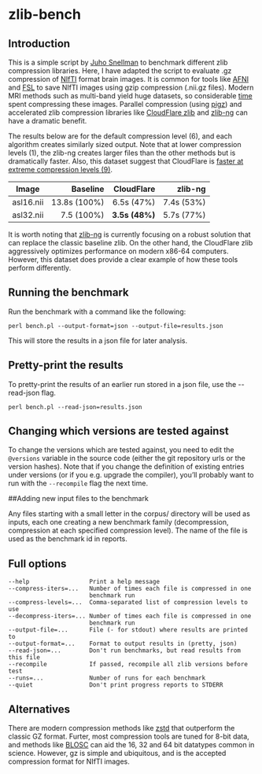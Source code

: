 # zlib-bench


## Introduction

This is a simple script by [Juho Snellman](https://github.com/jsnell/zlib-bench) to benchmark different zlib compression libraries.  Here, I have adapted the script to evaluate .gz compression of [NIfTI](https://nifti.nimh.nih.gov/) format brain images. It is common for tools like [AFNI](https://afni.nimh.nih.gov/) and [FSL](https://fsl.fmrib.ox.ac.uk/fsl/fslwiki) to save NIfTI images using gzip compression (.nii.gz files).  Modern MRI methods such as multi-band yield huge datasets, so considerable [time](https://github.com/rordenlab/niimath) spent compressing these images.  Parallel compression (using [pigz](https://github.com/madler/pigz)) and accelerated zlib compression libraries like [CloudFlare zlib](https://github.com/cloudflare/zlib) and [zlib-ng](https://github.com/zlib-ng/zlib-ng) can have a dramatic benefit.

The results below are for the default compression level (6), and each algorithm creates similarly sized output. Note that at lower compression levels (1), the zlib-ng creates larger files than the other methods but is dramatically faster. Also, this dataset suggest that CloudFlare is [faster at extreme compression levels (9)](https://github.com/InsightSoftwareConsortium/ITK/issues/416). 


| Image        |    Baseline   |  CloudFlare   |   zlib-ng     |
|--------------|--------------:|--------------:|--------------:|
| asl16.nii    | 13.8s (100%)  |  6.5s (47%)   |  7.4s (53%)   |
| asl32.nii    | 7.5 (100%)    |  **3.5s (48%)**   |  5.7s (77%)   |

It is worth noting that [zlib-ng](https://github.com/zlib-ng/zlib-ng/issues/326) is currently focusing on a robust solution that can replace the classic baseline zlib. On the other hand, the CloudFlare zlib aggressively optimizes performance on modern x86-64 computers. However, this dataset does provide a clear example of how these tools perform differently.

## Running the benchmark

Run the benchmark with a command like the following:

```
perl bench.pl --output-format=json --output-file=results.json
```

This will store the results in a json file for later analysis.


## Pretty-print the results

To pretty-print the results of an earlier run stored in a json file, use the --read-json flag.

```
perl bench.pl --read-json=results.json
```

## Changing which versions are tested against

To change the versions which are tested against, you need to edit the `@versions` variable in the source code (either the git repository urls or the version hashes). Note that if you change the definition of existing entries under versions (or if you e.g. upgrade the compiler), you’ll probably want to run with the `--recompile` flag the next time.

##Adding new input files to the benchmark

Any files starting with a small letter in the corpus/ directory will be used as inputs, each one creating a new benchmark family (decompression, compression at each specified compression level). The name of the file is used as the benchmark id in reports.

## Full options

```
--help                 Print a help message
--compress-iters=...   Number of times each file is compressed in one
                       benchmark run
--compress-levels=...  Comma-separated list of compression levels to use
--decompress-iters=... Number of times each file is compressed in one
                       benchmark run
--output-file=...      File (- for stdout) where results are printed to
--output-format=...    Format to output results in (pretty, json)
--read-json=...        Don't run benchmarks, but read results from this file
--recompile            If passed, recompile all zlib versions before test
--runs=...             Number of runs for each benchmark
--quiet                Don't print progress reports to STDERR
```

## Alternatives

There are modern compression methods like [zstd](http://richg42.blogspot.com/2016/08/rads-ground-breaking-lossless.html) that outperform the classic GZ format. Furter, most compression tools are tuned for 8-bit data, and methods like [BLOSC](https://blosc.org/posts/zstd-has-just-landed-in-blosc/) can aid the 16, 32 and 64 bit datatypes common in science. However, gz is simple and ubiquitous, and is the accepted compression format for NIfTI images.

